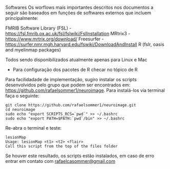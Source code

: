 
Softwares
Os worflows mais importantes descritos nos documentos a seguir são baseados em funções de softwares externos que incluem principalmente:

  FMRIB Software Library (FSL) - https://fsl.fmrib.ox.ac.uk/fsl/fslwiki/FslInstallation
  MRtrix3 - https://www.mrtrix.org/download/
  Freesurfer - https://surfer.nmr.mgh.harvard.edu/fswiki/DownloadAndInstall
  R (fslr, oasis and myelinmap packages)

Todos sendo disponibilizados atualmente apenas para Linux e Mac

* Para configuração dos pacotes de R checar no tópico de R

Para facilidadade de implementação, sugiro instalar os scripts desenvolvidos pelo grupo que podem ser encontrados em: https://github.com/rafaelsommer1/neuroimage. Para instalá-los via terminal faça o seguinte:

    git clone https://github.com/rafaelsommer1/neuroimage.git
    cd neuroimage
    sudo echo "export SCRIPTS_RCS=`pwd`" >> ~/.bashrc
    sudo echo "export PATH=$PATH:`pwd`/bin" >> ~/.bashrc

Re-abra o terminal e teste:

    lesionMap
    Usage: lesionMap <t1> <t2> <flair>
    Call this script from the top of the files folder

Se houver este resultado, os scripts estão instalados, em caso de erro entrar em contato com rafaelcasommer@gmail.com

